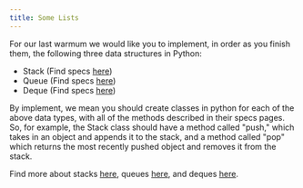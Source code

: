 ```yaml
---
title: Some Lists
---
```


For our last warmum we would like you to implement, in order as you finish them, the following three data structures in Python:

- Stack (Find specs [here](http://interactivepython.org/runestone/static/pythonds/BasicDS/TheStackAbstractDataType.html))
- Queue (Find specs [here](http://interactivepython.org/runestone/static/pythonds/BasicDS/TheQueueAbstractDataType.html))
- Deque (Find specs [here](http://interactivepython.org/runestone/static/pythonds/BasicDS/TheDequeAbstractDataType.html))

By implement, we mean you should create classes in python for each of the above data types, with all of the methods described in their specs pages. So, for example, the Stack class should have a method called "push," which takes in an object and appends it to the stack, and a method called "pop" which returns the most recently pushed object and removes it from the stack.

Find more about stacks [here](http://interactivepython.org/runestone/static/pythonds/BasicDS/WhatisaStack.html), queues [here](http://interactivepython.org/runestone/static/pythonds/BasicDS/WhatIsaQueue.html), and deques [here](http://interactivepython.org/runestone/static/pythonds/BasicDS/WhatIsaDeque.html).
